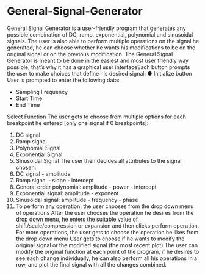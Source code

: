 # General-Signal-Generator
General Signal Generator is a user-friendly program that generates any possible combination of DC, ramp, exponential, polynomial and sinusoidal signals. The user is also able to perform multiple operations on the signal he generated, he can choose whether he wants his modifications to be on the original signal or on the previous modification.
The General Signal Generator is meant to be done in the easiest and most user friendly
way possible, that’s why it has a graphical user interfaceEach button prompts the user to make choices that define his desired signal:
● Initialize button
User is prompted to enter the following data:
- Sampling Frequency
- Start Time
- End Time

Select Function
The user gets to choose from multiple options for each breakpoint he entered [only one
signal if 0 breakpoints]:
1) DC signal
2) Ramp signal
3) Polynomial Signal
4) Exponential Signal
5) Sinusoidal Signal
The user then decides all attributes to the signal chosen:
1) DC signal - amplitude
2) Ramp signal - slope - intercept
3) General order polynomial: amplitude - power - intercept
4) Exponential signal: amplitude - exponent
5) Sinusoidal signal: amplitude - frequency - phase
6) To perform any operation, the user chooses from the drop down menu of
operations
After the user chooses the operation he desires from the drop down menu, he enters the
suitable value of shift/scale/compression or expansion and then clicks perform operation.
For more operations, the user gets to choose the operation he likes from the
drop down menu
User gets to choose if he wants to modify the original signal or the modified signal
(the most recent plot)
The user can modify the original function at each point of the program, if he desires
to see each change individually, he can also perform all his operations in a row, and
plot the final signal with all the changes combined.

